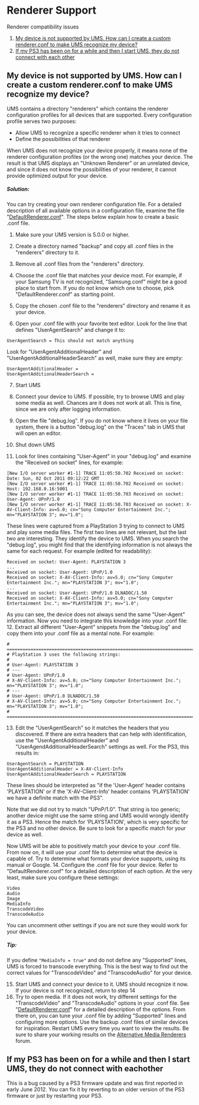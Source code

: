 # Renderer Support
Renderer compatibility issues

1. [My device is not supported by UMS. How can I create a custom renderer.conf to make UMS recognize my device?](#my-device-is-not-supported-by-ums-how-can-i-create-a-custom-rendererconf-to-make-ums-recognize-my-device)
2. [If my PS3 has been on for a while and then I start UMS, they do not connect with each other](#if-my-ps3-has-been-on-for-a-while-and-then-i-start-ums-they-do-not-connect-with-eachother)

## My device is not supported by UMS. How can I create a custom renderer.conf to make UMS recognize my device?
UMS contains a directory "renderers" which contains the renderer configuration profiles for all devices that are supported.
Every configuration profile serves two purposes:

- Allow UMS to recognize a specific renderer when it tries to connect
- Define the possibilities of that renderer

When UMS does not recognize your device properly, it means none of the renderer configuration profiles (or the wrong one) matches your device.
The result is that UMS displays an "Unknown Renderer" or an unrelated device, and since it does not know the possibilities of your renderer, it cannot provide optimized output for your device.

##### Solution:
You can try creating your own renderer configuration file. For a detailed description of all available options in a configuration file, examine the file "[DefaultRenderer.conf](https://raw.github.com/UniversalMediaServer/UniversalMediaServer/master/src/main/external-resources/renderers/DefaultRenderer.conf)".
The steps below explain how to create a basic .conf file.
1. Make sure your UMS version is 5.0.0 or higher.

2. Create a directory named "backup" and copy all .conf files in the "renderers" directory to it.

3. Remove all .conf files from the "renderers" directory.

4. Choose the .conf file that matches your device most. For example, if your Samsung TV is not recognized, "Samsung.conf" might be a good place to start from. If you do not know which one to choose, pick "DefaultRenderer.conf" as starting point.

5. Copy the chosen .conf file to the "renderers" directory and rename it as your device.

6. Open your .conf file with your favorite text editor. Look for the line that defines "UserAgentSearch" and change it to:

```shell
UserAgentSearch = This should not match anything
```
Look for "UserAgentAdditionalHeader" and "UserAgentAdditionalHeaderSearch" as well, make sure they are empty:

```shell
UserAgentAdditionalHeader =
UserAgentAdditionalHeaderSearch =
```

7. Start UMS

8. Connect your device to UMS. If possible, try to browse UMS and play some media as well. Chances are it does not work at all. This is fine, since we are only after logging information.

9. Open the file "debug.log". If you do not know where it lives on your file system, there is a button "debug.log" on the "Traces" tab in UMS that will open an editor.

10. Shut down UMS

11. Look for lines containing "User-Agent" in your "debug.log" and examine the "Received on socket" lines, for example:

```shell
[New I/O server worker #1-1] TRACE 11:05:50.702 Received on socket: Date: Sun, 02 Oct 2011 09:12:22 GMT
[New I/O server worker #1-1] TRACE 11:05:50.702 Received on socket: Host: 192.168.0.16:5001
[New I/O server worker #1-1] TRACE 11:05:50.703 Received on socket: User-Agent: UPnP/1.0
[New I/O server worker #1-1] TRACE 11:05:50.703 Received on socket: X-AV-Client-Info: av=5.0; cn="Sony Computer Entertainment Inc."; mn="PLAYSTATION 3"; mv="1.0";
```
These lines were captured from a PlayStation 3 trying to connect to UMS and play some media files.
The first two lines are not relevant, but the last two are interesting. They identify the device to UMS.
When you search the "debug.log", you might find that the identifying information is not always the same for each request.
For example (edited for readability):

```shell
Received on socket: User-Agent: PLAYSTATION 3
...
Received on socket: User-Agent: UPnP/1.0
Received on socket: X-AV-Client-Info: av=5.0; cn="Sony Computer Entertainment Inc."; mn="PLAYSTATION 3"; mv="1.0";
...
Received on socket: User-Agent: UPnP/1.0 DLNADOC/1.50
Received on socket: X-AV-Client-Info: av=5.0; cn="Sony Computer Entertainment Inc."; mn="PLAYSTATION 3"; mv="1.0";
```

As you can see, the device does not always send the same "User-Agent" information.
Now you need to integrate this knowledge into your .conf file:
12. Extract all different "User-Agent" snippets from the "debug.log" and copy them into your .conf file as a mental note. For example:

```shell
# ============================================================================
# PlayStation 3 uses the following strings:
#
# User-Agent: PLAYSTATION 3
# ---
# User-Agent: UPnP/1.0
# X-AV-Client-Info: av=5.0; cn="Sony Computer Entertainment Inc."; mn="PLAYSTATION 3"; mv="1.0";
# ---
# User-Agent: UPnP/1.0 DLNADOC/1.50
# X-AV-Client-Info: av=5.0; cn="Sony Computer Entertainment Inc."; mn="PLAYSTATION 3"; mv="1.0";
# ============================================================================
```

13. Edit the "UserAgentSearch" so it matches the headers that you discovered. If there are extra headers that can help with identification, use the "UserAgentAdditionalHeader" and "UserAgendAdditionalHeaderSearch" settings as well. For the PS3, this results in:

```shell
UserAgentSearch = PLAYSTATION
UserAgentAdditionalHeader = X-AV-Client-Info
UserAgentAdditionalHeaderSearch = PLAYSTATION
```
These lines should be interpreted as "if the 'User-Agent' header contains 'PLAYSTATION' or if the 'X-AV-Client-Info' header contains 'PLAYSTATION' we have a definite match with the PS3".

Note that we did not try to match "UPnP/1.0". That string is too generic; another device might use the same string and UMS would wrongly identify it as a PS3. Hence the match for 'PLAYSTATION', which is very specific for the PS3 and no other device. Be sure to look for a specific match for your device as well.

Now UMS will be able to positively match your device to your .conf file. From now on, it will use your .conf file to determine what the device is capable of. Try to determine what formats your device supports, using its manual or Google.
14. Configure the .conf file for your device. Refer to "DefaultRenderer.conf" for a detailed description of each option. At the very least, make sure you configure these settings:

```shell
Video
Audio
Image
MediaInfo
TranscodeVideo
TranscodeAudio
```
You can uncomment other settings if you are not sure they would work for your device.
##### Tip:
If you define `"MediaInfo = true"` and do not define any "Supported" lines, UMS is forced to transcode everything. This is the best way to find out the correct values for "TranscodeVideo" and "TranscodeAudio" for your device.

15. Start UMS and connect your device to it. UMS should recognize it now. If your device is not recognized, return to step 14
16. Try to open media. If it does not work, try different settings for the "TranscodeVideo" and "TranscodeAudio" options in your .conf file. See "[DefaultRenderer.conf](https://raw.github.com/UniversalMediaServer/UniversalMediaServer/master/src/main/external-resources/renderers/DefaultRenderer.conf)" for a detailed description of the options.
From there on, you can tune your .conf file by adding "Supported" lines and configuring more options. Use the backup .conf files of similar devices for inspiration.
Restart UMS every time you want to view the results.
Be sure to share your working results on the [Alternative Media Renderers](https://www.universalmediaserver.com/forum/viewforum.php?f=5) forum.

## If my PS3 has been on for a while and then I start UMS, they do not connect with eachother
This is a bug caused by a PS3 firmware update and was first reported in early June 2012.
You can fix it by reverting to an older version of the PS3 firmware or just by restarting your PS3.